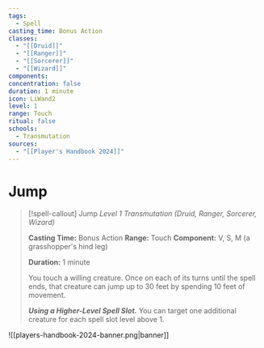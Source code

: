 ```yaml
---
tags:
  - Spell
casting_time: Bonus Action
classes:
  - "[[Druid]]"
  - "[[Ranger]]"
  - "[[Sorcerer]]"
  - "[[Wizard]]"
components: 
concentration: false
duration: 1 minute
icon: LiWand2
level: 1
range: Touch
ritual: false
schools:
  - Transmutation
sources:
  - "[[Player's Handbook 2024]]"
---
```


# Jump

>[!spell-callout] Jump
>_Level 1 Transmutation (Druid, Ranger, Sorcerer, Wizard)_
>
>**Casting Time:** Bonus Action
>**Range:** Touch
>**Component:** V, S, M (a grasshopper's hind leg)
>
>**Duration:** 1 minute
>
>You touch a willing creature. Once on each of its turns until the spell ends, that creature can jump up to 30 feet by spending 10 feet of movement.
>
>**_Using a Higher-Level Spell Slot._** You can target one additional creature for each spell slot level above 1.


![[players-handbook-2024-banner.png|banner]]
